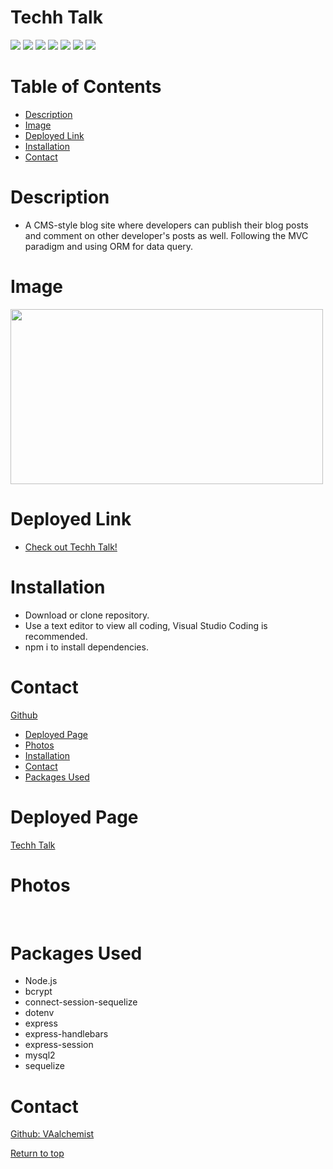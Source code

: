# Techh Talk


![](https://img.shields.io/badge/Javascript-yellow.svg)
![](https://img.shields.io/badge/Node.js-green.svg)
![](https://img.shields.io/badge/HTML-red.svg)
![](https://img.shields.io/badge/HandleBars.js-orange.svg)
![](https://img.shields.io/badge/MySQL-pink.svg)
![](https://img.shields.io/badge/Sequelize-purple.svg)
![](https://img.shields.io/badge/Express.js-blue.svg)


# Table of Contents
* [Description](#description)
* [Image](#image)
* [Deployed Link](#deployed-link)
* [Installation](#installation)
* [Contact](#contact)

# Description 
* A CMS-style blog site where developers can publish their blog posts and comment on other developer's posts as well. Following the MVC paradigm and using ORM for data query.


# Image
<img src="public/" width="500" height="280">

# Deployed Link
* <a href="https://techh-talk.herokuapp.com/">Check out Techh Talk!</a>

# Installation
* Download or clone repository.
* Use a text editor to view all coding, Visual Studio Coding is recommended.
* npm i to install dependencies.


# Contact
<a href="https://github.com/VAalchemist">Github</a>
* [Deployed Page](#deployed-page)
* [Photos](#photos)
* [Installation](#installation)
* [Contact](#contact)
* [Packages Used](#packages-used)


# Deployed Page
<a href="https://techh-talk.herokuapp.com/">Techh Talk</a> 

# Photos
![]()
![]()


# Packages Used
  * Node.js
  * bcrypt
  * connect-session-sequelize
  * dotenv
  * express
  * express-handlebars
  * express-session
  * mysql2
  * sequelize
 
# Contact
<a href="https://github.com/VAalchemist">Github: VAalchemist</a><br>



[Return to top](#techh-talk)